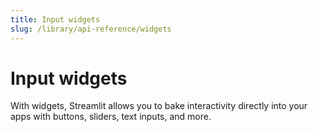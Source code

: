 ```yaml
---
title: Input widgets
slug: /library/api-reference/widgets
---
```


# Input widgets

With widgets, Streamlit allows you to bake interactivity directly into your apps with buttons, sliders, text inputs, and more.

<Autofunction function="streamlit.button" />
<Autofunction function="streamlit.checkbox" />
<Autofunction function="streamlit.radio" />
<Autofunction function="streamlit.selectbox" />
<Autofunction function="streamlit.multiselect" />
<Autofunction function="streamlit.slider" />
<Autofunction function="streamlit.select_slider" />
<Autofunction function="streamlit.text_input" />
<Autofunction function="streamlit.number_input" />
<Autofunction function="streamlit.text_area" />
<Autofunction function="streamlit.date_input" />
<Autofunction function="streamlit.time_input" />
<Autofunction function="streamlit.file_uploader" />
<Autofunction function="streamlit.color_picker" />
